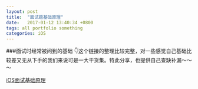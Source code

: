 ```yaml
---
layout: post
title:  "面试题基础原理"
date:   2017-01-12 13:40:34 +0800
tags: all portfolio something
categories: iOS
---
```


###面试时经常被问到的基础
👇这个链接的整理比较完整，对一些感觉自己基础比较差又无从下手的我们来说可是一大干货集。特此分享，也提供自己查缺补漏～～～

[iOS面试基础原理](https://hit-alibaba.github.io)
